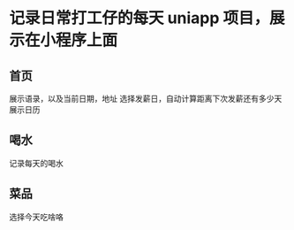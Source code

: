 # 记录日常打工仔的每天  uniapp 项目，展示在小程序上面

## 首页

展示语录，以及当前日期，地址
选择发薪日，自动计算距离下次发薪还有多少天
展示日历

## 喝水

记录每天的喝水

## 菜品

选择今天吃啥咯
